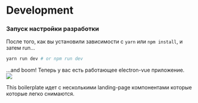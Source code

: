 # Development

### Запуск настройки разработки

После того, как вы установили зависимости с `yarn` или `npm install`, и затем run...

```bash
yarn run dev # or npm run dev
```

...and boom! Теперь у вас есть работающее electron-vue приложение.  
![](../images/landing-page.jpg)

This boilerplate идет с несколькими landing-page компонентами которые которые легко снимаются.

